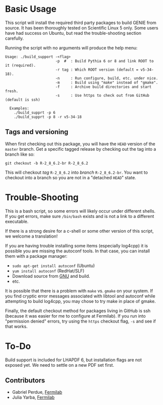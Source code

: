 # Basic Usage

This script will install the required third party packages to build GENIE 
from source. It has been thoroughly tested on Scientific Linux 5 only. Some
users have had success on Ubuntu, but read the trouble-shooting section
carefully.

Running the script with no arguments will produce the help menu:

    Usage: ./build_support -<flag>
                           -p  #  : Build Pythia 6 or 8 and link ROOT to it (required).
                           -r tag : Which ROOT version (default = v5-34-18).
                           -n     : Run configure, build, etc. under nice.
                           -m     : Build using "make" instead of "gmake".
                           -f     : Archive build directories and start fresh.
                           -s     : Use https to check out from GitHub (default is ssh)
     
      Examples:  
        ./build_supprt -p 6
        ./build_supprt -p 8 -r v5-34-18

## Tags and versioning

When first checking out this package, you will have the `HEAD` version of the
`master` branch. Get a specific tagged release by checking out the tag into a
branch like so:

    git checkout -b R-2_8_6.2-br R-2_8_6.2

This will checkout _tag_ `R-2_8_6.2` into _branch_ `R-2_8_6.2-br`. You want to
checkout into a branch so you are not in a "detached `HEAD`" state.

# Trouble-Shooting

This is a bash script, so some errors will likely occur under different
shells. If you get errors, make sure `/bin/bash` exists and is not a 
link to a different executable.

If there is a strong desire for a c-shell or some other version of this 
script, we welcome a translation!

If you are having trouble installing some items (especially log4cpp) it 
is possible you are missing the autoconf tools. In that case, you can 
install them with a package manager:

* `sudo apt-get install autoconf` (Ubuntu)
* `yum install autoconf` (RedHat/SLF)
* Download source from [GNU](http://ftp.gnu.org/gnu/autoconf/) and build.
* etc.

It is possible that there is a problem with `make` vs. `gmake` on your 
system. If you find cryptic error messages associated with libtool and 
autoconf while attempting to build log4cpp, you may chose to try make
in place of gmake.

Finally, the default checkout method for packages living in GitHub is
ssh (because it was easier for me to configure at Fermilab). If you run
into "permission denied" errors, try using the `https` checkout flag,
`-s` and see if that works.

# To-Do

Build support is included for LHAPDF 6, but installation flags are not
exposed yet. We need to settle on a new PDF set first.

## Contributors

* Gabriel Perdue,  [Fermilab](http://www.fnal.gov)
* Julia Yarba,     [Fermilab](http://www.fnal.gov)


